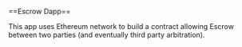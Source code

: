==Escrow Dapp==

This app uses Ethereum network to build a contract allowing Escrow between two parties (and eventually third party arbitration).